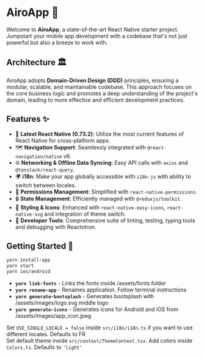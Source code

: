 # AiroApp 🚀

Welcome to **AiroApp**, a state-of-the-art React Native starter project. Jumpstart your mobile app development with a codebase that's not just powerful but also a breeze to work with.

## Architecture 🏛️

AiroApp adopts **Domain-Driven Design (DDD)** principles, ensuring a modular, scalable, and maintainable codebase. This approach focuses on the core business logic and promotes a deep understanding of the project's domain, leading to more effective and efficient development practices.

## Features ✨

- 📱 **Latest React Native (0.73.2)**: Utilize the most current features of React Native for cross-platform apps.
- 🗺️ **Navigation Support**: Seamlessly integrated with `@react-navigation/native` v6.
- 🌐 **Networking & Offline Data Syncing**: Easy API calls with `axios` and `@tanstack/react-query`.
- 🌍 **i18n**: Make your app globally accessible with `i18n-js` with ability to switch between locales.
- 🚦 **Permissions Management**: Simplified with `react-native-permissions`.
- 🔒 **State Management**: Efficiently managed with `@reduxjs/toolkit`.
- 🎨 **Styling & Icons**: Enhanced with `react-native-easy-icons`, `react-native-svg` and integration of theme switch.
- 🚧 **Developer Tools**: Comprehensive suite of linting, testing, typing tools and debugging with Reactotron.

## Getting Started 🚀

```bash
yarn install:app
yarn start
yarn ios/android
```

- **`yarn link-fonts`** - Links the fonts inside /assets/fonts folder
- **`yarn rename-app`** - Renames application. Follow terminal instructions
- **`yarn generate-bootsplash`** - Generates bootsplash with /assets/images/logo.svg middle logo
- **`yarn generate-icons`** - Generates icons for Android and iOS from /assets/images/app_icon.jpeg

Set `USE_SINGLE_LOCALE = false` inside `src/i18n/i18n.ts` if you want to use different locales. Defaults to FR  
Set default theme inside `src/context/ThemeContext.tsx`. Add colors inside `Colors.ts`. Defaults to `'light'`
